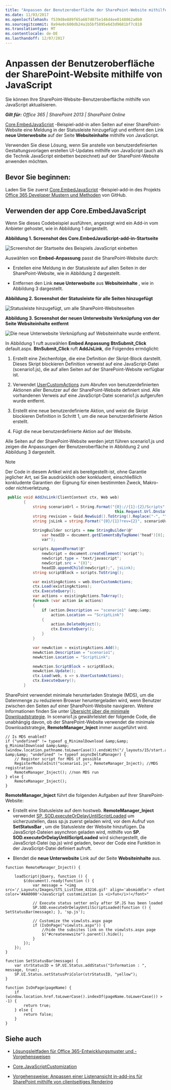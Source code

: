 ```yaml
---
title: "Anpassen der Benutzeroberfläche der SharePoint-Website mithilfe von JavaScript"
ms.date: 11/03/2017
ms.openlocfilehash: f539d8e889f65a607d075e146d4ee0148862a0b0
ms.sourcegitcommit: 0a94e0c600db24a1b5bf5895e6d3d9681bf7c810
ms.translationtype: MT
ms.contentlocale: de-DE
ms.lasthandoff: 12/07/2017
---
```

# <a name="customize-your-sharepoint-site-ui-by-using-javascript"></a>Anpassen der Benutzeroberfläche der SharePoint-Website mithilfe von JavaScript

Sie können Ihre SharePoint-Website-Benutzeroberfläche mithilfe von JavaScript aktualisieren.
    
_**Gilt für:** Office 365 | SharePoint 2013 | SharePoint Online_
    
[Core.EmbedJavaScript](https://github.com/SharePoint/PnP/tree/master/Samples/Core.EmbedJavaScript) -Beispiel-add-in allen Seiten auf einer SharePoint-Website eine Meldung in der Statusleiste hinzugefügt und entfernt den Link **neue Unterwebsite** auf der Seite **Websiteinhalte** mithilfe von JavaScript. 
    
Verwenden Sie diese Lösung, wenn Sie anstelle von benutzerdefinierten Gestaltungsvorlagen erstellen UI-Updates mithilfe von JavaScript (auch als die Technik JavaScript einbetten bezeichnet) auf der SharePoint-Website anwenden möchten. 

## <a name="before-you-begin"></a>Bevor Sie beginnen:
<a name="sectionSection0"> </a>

Laden Sie Sie zuerst [Core.EmbedJavaScript](https://github.com/SharePoint/PnP/tree/master/Samples/Core.EmbedJavaScript) -Beispiel-add-in des Projekts [Office 365 Developer Mustern und Methoden](https://github.com/SharePoint/PnP/tree/dev) von GitHub.

## <a name="using-the-coreembedjavascript-app"></a>Verwenden der app Core.EmbedJavaScript
<a name="sectionSection1"> </a>

Wenn Sie dieses Codebeispiel ausführen, angezeigt wird ein Add-in vom Anbieter gehostet, wie in Abbildung 1 dargestellt. 

**Abbildung 1. Screenshot des Core.EmbedJavaScript-add-in-Startseite**

![Screenshot der Startseite des Beispiels JavaScript einbetten](media/bdbf1df9-5027-4c6c-8ae9-152747fbbc1c.png)

Auswählen von **Embed-Anpassung** passt die SharePoint-Website durch:

- Erstellen eine Meldung in der Statusleiste auf allen Seiten in der SharePoint-Website, wie in Abbildung 2 dargestellt.
    
- Entfernen den Link **neue Unterwebsite** aus **Websiteinhalte** , wie in Abbildung 3 dargestellt.

**Abbildung 2. Screenshot der Statusleiste für alle Seiten hinzugefügt**

![Statusleiste hinzugefügt, um alle SharePoint-Websiteseiten](media/ccae4093-4640-4339-a5f2-1df66c117cdc.png)

**Abbildung 3. Screenshot der neuen Unterwebsite Verknüpfung von der Seite Websiteinhalte entfernt**

![Die neue Unterwebsite Verknüpfung auf Websiteinhalte wurde entfernt.](media/0631ce39-76e8-446a-b628-f41c2a066e4c.png)

In Abbildung 1 ruft auswählen **Embed Anpassung** **BtnSubmit_Click** default.aspx. **BtnSubmit_Click** ruft **AddJsLink**, die Folgendes ermöglicht:

1. Erstellt eine Zeichenfolge, die eine Definition der Skript-Block darstellt. Dieses Skript blockieren Definition verweist auf eine JavaScript-Datei (scenario1.js), die auf allen Seiten auf der SharePoint-Website verfügbar ist. 
    
2. Verwendet [UserCustomActions](https://msdn.microsoft.com/library/office/microsoft.sharepoint.spweb.usercustomactions%28v=office.15%29.aspx) zum Abrufen von benutzerdefinierten Aktionen aller Benutzer auf der SharePoint-Website definiert sind. Alle vorhandenen Verweis auf eine JavaScript-Datei scenario1.js aufgerufen wurde entfernt.
    
3.  Erstellt eine neue benutzerdefinierte Aktion, und weist die Skript blockieren Definition in Schritt 1, um die neue benutzerdefinierte Aktion erstellt.
    
4. Fügt die neue benutzerdefinierte Aktion auf der Website.
    
Alle Seiten auf der SharePoint-Website werden jetzt führen scenario1.js und zeigen die Anpassungen der Benutzeroberfläche in Abbildung 2 und Abbildung 3 dargestellt.
    
> [!NOTE] 
> Der Code in diesem Artikel wird als bereitgestellt-ist, ohne Garantie jeglicher Art, sei Sie ausdrücklich oder konkludent, einschließlich konkludente Garantien der Eignung für einen bestimmten Zweck, Makro- oder nichtverletzung.

```C#
 public void AddJsLink(ClientContext ctx, Web web)
        {
            string scenarioUrl = String.Format("{0}://{1}:{2}/Scripts", this.Request.Url.Scheme, 
                                                this.Request.Url.DnsSafeHost, this.Request.Url.Port);
            string revision = Guid.NewGuid().ToString().Replace("-", "");
            string jsLink = string.Format("{0}/{1}?rev={2}", scenarioUrl, "scenario1.js", revision);

            StringBuilder scripts = new StringBuilder(@"
                var headID = document.getElementsByTagName('head')[0]; 
                var");

            scripts.AppendFormat(@"
                newScript = document.createElement('script');
                newScript.type = 'text/javascript';
                newScript.src = '{0}';
                headID.appendChild(newScript);", jsLink);
            string scriptBlock = scripts.ToString();

            var existingActions = web.UserCustomActions;
            ctx.Load(existingActions);
            ctx.ExecuteQuery();
            var actions = existingActions.ToArray();
            foreach (var action in actions)
            {
                if (action.Description == "scenario1" &amp;&amp;
                    action.Location == "ScriptLink")
                {
                    action.DeleteObject();
                    ctx.ExecuteQuery();
                }
            }

            var newAction = existingActions.Add();
            newAction.Description = "scenario1";
            newAction.Location = "ScriptLink";

            newAction.ScriptBlock = scriptBlock;
            newAction.Update();
            ctx.Load(web, s => s.UserCustomActions);
            ctx.ExecuteQuery();
        }
```

SharePoint verwendet minimale herunterladen Strategie (MDS), um die Datenmenge zu reduzieren Browser heruntergeladen wird, wenn Benutzer zwischen den Seiten auf einer SharePoint-Website navigieren. Weitere Informationen finden Sie unter [Übersicht über die minimale Downloadstrategie](https://msdn.microsoft.com/library/office/dn456544%28v=office.15%29.aspx). In scenario1.js gewährleistet der folgende Code, die unabhängig davon, ob der SharePoint-Website verwendet die minimale Downloadstrategie, **RemoteManager_Inject** immer ausgeführt wird.

```
// Is MDS enabled?
if ("undefined" != typeof g_MinimalDownload &amp;&amp; g_MinimalDownload &amp;&amp; (window.location.pathname.toLowerCase()).endsWith("/_layouts/15/start.aspx") &amp;&amp; "undefined" != typeof asyncDeltaManager) {
    // Register script for MDS if possible
    RegisterModuleInit("scenario1.js", RemoteManager_Inject); //MDS registration
    RemoteManager_Inject(); //non MDS run
} else {
    RemoteManager_Inject();
}
```

**RemoteManager_Inject** führt die folgenden Aufgaben auf Ihrer SharePoint-Website:

- Erstellt eine Statusleiste auf dem hostweb.  **RemoteManager_Inject** verwendet [SP. SOD.executeOrDelayUntilScriptLoaded](https://msdn.microsoft.com/library/office/ff411788%28v=office.14%29.aspx) um sicherzustellen, dass sp.js zuerst geladen wird, vor dem Aufruf von **SetStatusBar** , um die Statusleiste der Website hinzufügen. Da JavaScript-Dateien asynchron geladen wird, mithilfe von **SP. SOD.executeOrDelayUntilScriptLoaded** wird sichergestellt, die JavaScript-Datei (sp.js) wird geladen, bevor der Code eine Funktion in der JavaScript-Datei definiert aufruft.
    
- Blendet die **neue Unterwebsite** Link auf der Seite **Websiteinhalte** aus.

```
function RemoteManager_Inject() {

    loadScript(jQuery, function () {
        $(document).ready(function () {
            var message = "<img src='/_Layouts/Images/STS_ListItem_43216.gif' align='absmiddle'> <font color='#AA0000'>JavaScript customization is <i>fun</i>!</font>"

            // Execute status setter only after SP.JS has been loaded
            SP.SOD.executeOrDelayUntilScriptLoaded(function () { SetStatusBar(message); }, 'sp.js');

            // Customize the viewlsts.aspx page
            if (IsOnPage("viewlsts.aspx")) {
                //hide the subsites link on the viewlsts.aspx page
                $("#createnewsite").parent().hide();
            }
        });
    });
}

function SetStatusBar(message) {
    var strStatusID = SP.UI.Status.addStatus("Information : ", message, true);
    SP.UI.Status.setStatusPriColor(strStatusID, "yellow");
}

function IsOnPage(pageName) {
    if (window.location.href.toLowerCase().indexOf(pageName.toLowerCase()) > -1) {
        return true;
    } else {
        return false;
    }
}

```

## <a name="see-also"></a>Siehe auch
<a name="bk_addresources"> </a>

-  [Lösungsleitfaden für Office 365-Entwicklungsmuster und -Vorgehensweisen](Office-365-development-patterns-and-practices-solution-guidance.md)
    
-  [Core.JavaScriptCustomization](https://github.com/SharePoint/PnP/tree/master/Samples/Core.JavaScriptCustomization)
    
-  [Vorgehensweise: Anpassen einer Listenansicht in-add-ins für SharePoint mithilfe von clientseitiges Rendering](https://msdn.microsoft.com/library/8d5cabb2-70d0-46a0-bfe0-9e21f8d67d86.aspx)

